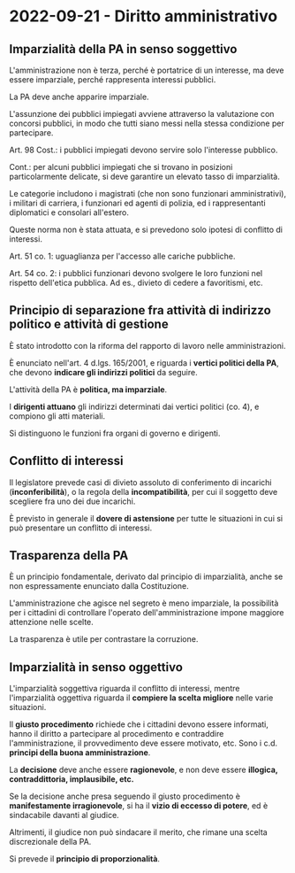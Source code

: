 # 2022-09-21 - Diritto amministrativo 

<!-- vim:set spelllang=it: -->

## Imparzialità della PA in senso soggettivo

L'amministrazione non è terza, perché è portatrice di un interesse, ma deve essere imparziale, perché rappresenta interessi pubblici.

La PA deve anche apparire imparziale.

L'assunzione dei pubblici impiegati avviene attraverso la valutazione con concorsi pubblici, in modo che tutti siano messi nella stessa condizione per partecipare.

Art. 98 Cost.: i pubblici impiegati devono servire solo l'interesse pubblico.

Cont.: per alcuni pubblici impiegati che si trovano in posizioni particolarmente delicate, si deve garantire un elevato tasso di imparzialità.

Le categorie includono i magistrati (che non sono funzionari amministrativi), i militari di carriera, i funzionari ed agenti di polizia, ed i rappresentanti diplomatici e consolari all'estero.

Queste norma non è stata attuata, e si prevedono solo ipotesi di conflitto di interessi.

Art. 51 co. 1: uguaglianza per l'accesso alle cariche pubbliche.

Art. 54 co. 2: i pubblici funzionari devono svolgere le loro funzioni nel rispetto dell'etica pubblica.
Ad es., divieto di cedere a favoritismi, etc.

## Principio di separazione fra attività di indirizzo politico e attività di gestione

È stato introdotto con la riforma del rapporto di lavoro nelle amministrazioni.

È enunciato nell'art. 4 d.lgs. 165/2001, e riguarda i **vertici politici della PA**, che devono **indicare gli indirizzi politici** da seguire.

L'attività della PA è **politica, ma imparziale**.

I **dirigenti attuano** gli indirizzi determinati dai vertici politici (co. 4), e compiono gli atti materiali.

Si distinguono le funzioni fra organi di governo e dirigenti.

## Conflitto di interessi

Il legislatore prevede casi di divieto assoluto di conferimento di incarichi (**inconferibilità**), o la regola della **incompatibilità**, per cui il soggetto deve scegliere fra uno dei due incarichi.

È previsto in generale il **dovere di astensione** per tutte le situazioni in cui si può presentare un conflitto di interessi.

## Trasparenza della PA

È un principio fondamentale, derivato dal principio di imparzialità, anche se non espressamente enunciato dalla Costituzione.

L'amministrazione che agisce nel segreto è meno imparziale, la possibilità per i cittadini di controllare l'operato dell'amministrazione impone maggiore attenzione nelle scelte.

La trasparenza è utile per contrastare la corruzione.

## Imparzialità in senso oggettivo

L'imparzialità soggettiva riguarda il conflitto di interessi, mentre l'imparzialità oggettiva riguarda il **compiere la scelta migliore** nelle varie situazioni.

Il **giusto procedimento** richiede che i cittadini devono essere informati, hanno il diritto a partecipare al procedimento e contraddire l'amministrazione, il provvedimento deve essere motivato, etc.
Sono i c.d. **principi della buona amministrazione**.

La **decisione** deve anche essere **ragionevole**, e non deve essere **illogica, contraddittoria, implausibile, etc.**

Se la decisione anche presa seguendo il giusto procedimento è **manifestamente irragionevole**, si ha il **vizio di eccesso di potere**, ed è sindacabile davanti al giudice.

Altrimenti, il giudice non può sindacare il merito, che rimane una scelta discrezionale della PA.

Si prevede il **principio di proporzionalità**.
